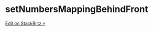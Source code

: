 # setNumbersMappingBehindFront

[Edit on StackBlitz ⚡️](https://stackblitz.com/edit/stackblitz-starters-bhlqmf)